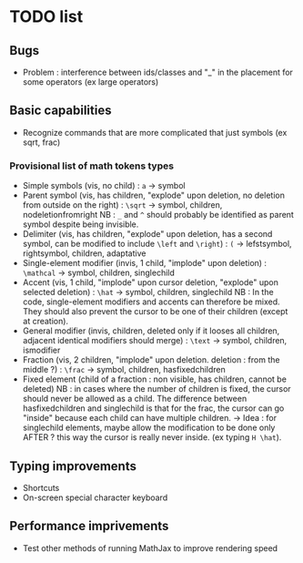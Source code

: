 # TODO list

## Bugs
- Problem : interference between ids/classes and "_" in the placement for some operators (ex large operators)

## Basic capabilities
- Recognize commands that are more complicated that just symbols (ex sqrt, frac)

### Provisional list of math tokens types
- Simple symbols (vis, no child) : `a` -> symbol
- Parent symbol (vis, has children, "explode" upon deletion, no deletion from outside on the right) : `\sqrt` -> symbol, children, nodeletionfromright
NB : `_` and `^` should probably be identified as parent symbol despite being invisible.
- Delimiter (vis, has children, "explode" upon deletion, has a second symbol, can be modified to include `\left` and `\right`) : `(` -> lefstsymbol, rightsymbol, children, adaptative
- Single-element modifier (invis, 1 child, "implode" upon deletion) : `\mathcal` -> symbol, children, singlechild
- Accent (vis, 1 child, "implode" upon cursor deletion, "explode" upon selected deletion) : `\hat` -> symbol, children, singlechild
NB : In the code, single-element modifiers and accents can therefore be mixed. They should also prevent the cursor to be one of their children (except at creation).
- General modifier (invis, children, deleted only if it looses all children, adjacent identical modifiers should merge) : `\text` -> symbol, children, ismodifier
- Fraction (vis, 2 children, "implode" upon deletion. deletion : from the middle ?) : `\frac` -> symbol, children, hasfixedchildren
- Fixed element (child of a fraction : non visible, has children, cannot be deleted)
NB : in cases where the number of children is fixed, the cursor should never be allowed as a child. The difference between hasfixedchildren and singlechild is that for the frac, the cursor can go "inside" because each child can have multiple children.
-> Idea : for singlechild elements, maybe allow the modification to be done only AFTER ? this way the cursor is really never inside. (ex typing `H \hat`).

## Typing improvements
- Shortcuts
- On-screen special character keyboard

## Performance imprivements
- Test other methods of running MathJax to improve rendering speed